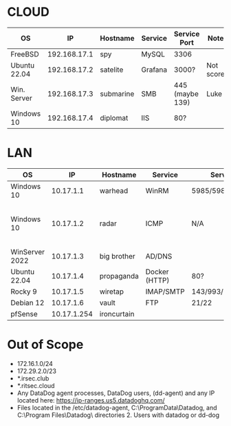 # CLOUD

| OS           | IP           | Hostname  | Service | Service Port    | Notes      |
| ------------ | ------------ | --------- | ------- | --------------- | ---------- |
| FreeBSD      | 192.168.17.1 | spy       | MySQL   | 3306            |            |
| Ubuntu 22.04 | 192.168.17.2 | satelite  | Grafana | 3000?           | Not scored |
| Win. Server  | 192.168.17.3 | submarine | SMB     | 445 (maybe 139) | Luke       |
| Windows 10   | 192.168.17.4 | diplomat  | IIS     | 80?             |            |


# LAN

| OS             | IP          | Hostname    | Service       | Service Port         | Notes                        |
| -------------- | ----------- | ----------- | ------------- | -------------------- | ---------------------------- |
| Windows 10     | 10.17.1.1   | warhead     | WinRM         | 5985/5986            |                              |
| Windows 10     | 10.17.1.2   | radar       | ICMP          | N/A                  | Filter for just ICMP traffic |
| WinServer 2022 | 10.17.1.3   | big brother | AD/DNS        |                      |                              |
| Ubuntu 22.04   | 10.17.1.4   | propaganda  | Docker (HTTP) | 80?                  | Max                          |
| Rocky 9        | 10.17.1.5   | wiretap     | IMAP/SMTP     | 143/993/25?/465?/587 | Max                          |
| Debian 12      | 10.17.1.6   | vault       | FTP           | 21/22                | Max                          |
| pfSense        | 10.17.1.254 | ironcurtain |               |                      | Luke                         |

# Out of Scope
- 172.16.1.0/24
- 172.29.2.0/23
- *.irsec.club
- *.ritsec.cloud
- Any DataDog agent processes, DataDog users, (dd-agent) and any IP located here: https://ip-ranges.us5.datadoghq.com/
- Files located in the /etc/datadog-agent, C:\ProgramData\Datadog, and C:\Program Files\Datadog\ directories 2. Users with datadog or dd-dog
